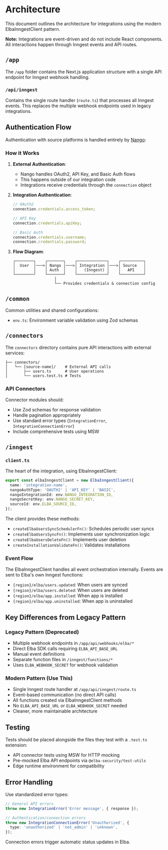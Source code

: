 # Architecture

This document outlines the architecture for integrations using the modern ElbaInngestClient pattern.

**Note:** Integrations are event-driven and do not include React components. All interactions happen through Inngest events and API routes.

## `/app`

The `/app` folder contains the Next.js application structure with a single API endpoint for Inngest webhook handling.

### `/api/inngest`

Contains the single route handler (`route.ts`) that processes all Inngest events. This replaces the multiple webhook endpoints used in legacy integrations.

## Authentication Flow

Authentication with source platforms is handled entirely by [Nango](https://nango.dev/):

### How it Works

1. **External Authentication**:

   - Nango handles OAuth2, API Key, and Basic Auth flows
   - This happens outside of our integration code
   - Integrations receive credentials through the `connection` object

2. **Integration Authentication**:

   ```typescript
   // OAuth2
   connection.credentials.access_token;

   // API Key
   connection.credentials.apiKey;

   // Basic Auth
   connection.credentials.username;
   connection.credentials.password;
   ```

3. **Flow Diagram**:

   ```text
   ┌────────┐    ┌───────┐    ┌─────────────┐    ┌──────────┐
   │  User  │───>│ Nango │───>│ Integration │───>│ Source   │
   │        │    │ Auth  │    │   (Inngest) │    │   API    │
   └────────┘    └───────┘    └─────────────┘    └──────────┘
                     │
                     └── Provides credentials & connection config
   ```

## `/common`

Common utilities and shared configurations:

- `env.ts`: Environment variable validation using Zod schemas

## `/connectors`

The `connectors` directory contains pure API interactions with external services:

```
├── connectors/
│   └── [source-name]/    # External API calls
│       ├── users.ts      # User operations
│       └── users.test.ts # Tests
```

### API Connectors

Connector modules should:

- Use Zod schemas for response validation
- Handle pagination appropriately
- Use standard error types (`IntegrationError`, `IntegrationConnectionError`)
- Include comprehensive tests using MSW

## `/inngest`

### `client.ts`

The heart of the integration, using ElbaInngestClient:

```typescript
export const elbaInngestClient = new ElbaInngestClient({
  name: 'integration-name',
  nangoAuthType: 'OAUTH2' | 'API_KEY' | 'BASIC',
  nangoIntegrationId: env.NANGO_INTEGRATION_ID,
  nangoSecretKey: env.NANGO_SECRET_KEY,
  sourceId: env.ELBA_SOURCE_ID,
});
```

The client provides these methods:

- `createElbaUsersSyncSchedulerFn()`: Schedules periodic user syncs
- `createElbaUsersSyncFn()`: Implements user synchronization logic
- `createElbaUsersDeleteFn()`: Implements user deletion
- `createInstallationValidateFn()`: Validates installations

### Event Flow

The ElbaInngestClient handles all event orchestration internally. Events are sent to Elba's own Inngest functions:

- `{region}/elba/users.updated`: When users are synced
- `{region}/elba/users.deleted`: When users are deleted
- `{region}/elba/app.installed`: When app is installed
- `{region}/elba/app.uninstalled`: When app is uninstalled

## Key Differences from Legacy Pattern

### Legacy Pattern (Deprecated)

- Multiple webhook endpoints in `/app/api/webhooks/elba/*`
- Direct Elba SDK calls requiring `ELBA_API_BASE_URL`
- Manual event definitions
- Separate function files in `/inngest/functions/*`
- Uses `ELBA_WEBHOOK_SECRET` for webhook validation

### Modern Pattern (Use This)

- Single Inngest route handler at `/app/api/inngest/route.ts`
- Event-based communication (no direct API calls)
- All functions created via ElbaInngestClient methods
- No `ELBA_API_BASE_URL` or `ELBA_WEBHOOK_SECRET` needed
- Cleaner, more maintainable architecture

## Testing

Tests should be placed alongside the files they test with a `.test.ts` extension:

- API connector tests using MSW for HTTP mocking
- Pre-mocked Elba API endpoints via `@elba-security/test-utils`
- Edge runtime environment for compatibility

## Error Handling

Use standardized error types:

```typescript
// General API errors
throw new IntegrationError('Error message', { response });

// Authentication/connection errors
throw new IntegrationConnectionError('Unauthorized', {
  type: 'unauthorized' | 'not_admin' | 'unknown',
});
```

Connection errors trigger automatic status updates in Elba.
